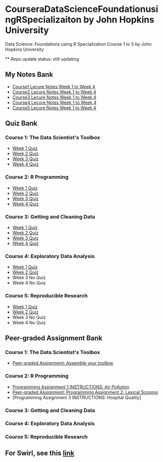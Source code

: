 # CourseraDataScienceFoundationusingRSpecializaiton by John Hopkins University
Data Science: Foundations using R Specialization Course 1 to 5 by John Hopkins University

** Repo update status: still updating

## My Notes Bank
* [Course1 Lecure Notes Week 1 to Week 4](https://github.com/lli289/CourseraDataScienceFoundationsusingRSpecializaiton/blob/main/My%20Notes%20Bank/Course1Notes.pdf)
* [Course2 Lecure Notes Week 1 to Week 4](https://github.com/lli289/CourseraDataScienceFoundationsusingRSpecializaiton/blob/main/My%20Notes%20Bank/Course2Notes.pdf)
* [Course3 Lecure Notes Week 1 to Week 4](https://github.com/lli289/CourseraDataScienceFoundationsusingRSpecializaiton/blob/main/My%20Notes%20Bank/Course3Notes.pdf)
* [Course4 Lecure Notes Week 1 to Week 4](https://github.com/lli289/CourseraDataScienceFoundationsusingRSpecializaiton/blob/main/My%20Notes%20Bank/Course4Notes.pdf)
* [Course5 Lecure Notes Week 1 to Week 4](https://github.com/lli289/CourseraDataScienceFoundationsusingRSpecializaiton/blob/main/My%20Notes%20Bank/Course5Notes.pdf)

## Quiz Bank
### Course 1: The Data Scientist's Toolbox
* [Week 1 Quiz](https://github.com/lli289/CourseraDataScienceFoundationsusingRSpecializaiton/blob/main/Quiz%20Bank/Course%201/Week1.pdf)
* [Week 2 Quiz](https://github.com/lli289/CourseraDataScienceFoundationsusingRSpecializaiton/blob/main/Quiz%20Bank/Course%201/Week2.pdf)
* [Week 3 Quiz](https://github.com/lli289/CourseraDataScienceFoundationsusingRSpecializaiton/blob/main/Quiz%20Bank/Course%201/Week3.pdf)
* [Week 4 Quiz](https://github.com/lli289/CourseraDataScienceFoundationsusingRSpecializaiton/blob/main/Quiz%20Bank/Course%201/Week4.pdf)

### Course 2: R Programming
* [Week 1 Quiz](https://github.com/lli289/CourseraDataScienceFoundationsusingRSpecializaiton/blob/main/Quiz%20Bank/Course%202/Week1.pdf)
* [Week 2 Quiz](https://github.com/lli289/CourseraDataScienceFoundationsusingRSpecializaiton/blob/main/Quiz%20Bank/Course%202/Week2.pdf)
* [Week 3 Quiz](https://github.com/lli289/CourseraDataScienceFoundationsusingRSpecializaiton/blob/main/Quiz%20Bank/Course%202/Week3.pdf)
* [Week 4 Quiz](https://github.com/lli289/CourseraDataScienceFoundationsusingRSpecializaiton/blob/main/Quiz%20Bank/Course%202/Week4.pdf)

### Course 3: Getting and Cleaning Data
* [Week 1 Quiz](https://github.com/lli289/CourseraDataScienceFoundationsusingRSpecializaiton/blob/main/Quiz%20Bank/Course%203/Week1.pdf)
* [Week 2 Quiz](https://github.com/lli289/CourseraDataScienceFoundationsusingRSpecializaiton/blob/main/Quiz%20Bank/Course%203/Week2.pdf)
* [Week 3 Quiz](https://github.com/lli289/CourseraDataScienceFoundationsusingRSpecializaiton/blob/main/Quiz%20Bank/Course%203/Week3.pdf)
* [Week 4 Quiz](https://github.com/lli289/CourseraDataScienceFoundationsusingRSpecializaiton/blob/main/Quiz%20Bank/Course%203/Week4.pdf)

### Course 4: Exploratory Data Analysis
* [Week 1 Quiz](https://github.com/lli289/CourseraDataScienceFoundationsusingRSpecializaiton/blob/main/Quiz%20Bank/Course%204/Week1.pdf)
* [Week 2 Quiz](https://github.com/lli289/CourseraDataScienceFoundationsusingRSpecializaiton/blob/main/Quiz%20Bank/Course%204/Week2.pdf)
* Week 3 No Quiz
* Week 4 No Quiz

### Course 5: Reproducible Research
* [Week 1 Quiz](https://github.com/lli289/CourseraDataScienceFoundationsusingRSpecializaiton/blob/main/Quiz%20Bank/Course%205/Week1.pdf)
* [Week 2 Quiz](https://github.com/lli289/CourseraDataScienceFoundationsusingRSpecializaiton/blob/main/Quiz%20Bank/Course%205/Week2.pdf)
* Week 3 No Quiz
* Week 4 No Quiz

## Peer-graded Assignment Bank
### Course 1: The Data Scientist's Toolbox
* [Peer-graded Assignment: Assemble your toolbox](https://github.com/lli289/CourseraDataScienceFoundationsusingRSpecializaiton/blob/main/Peer%20Bank/Assemble%20your%20toolbox.md)

### Course 2: R Programming
* [Programming Assignment 1 INSTRUCTIONS: Air Pollution](https://github.com/lli289/CourseraDataScienceFoundationsusingRSpecializaiton/blob/main/Peer%20Bank/Air%20Pollution.md)
* [Peer-graded Assignment: Programming Assignment 2: Lexical Scoping](https://github.com/lli289/CourseraDataScienceFoundationsusingRSpecializaiton/blob/main/Peer%20Bank/Lexical%20Scoping.md)
* [Programming Assignment 3 INSTRUCTIONS: Hospital Quality]

### Course 3: Getting and Cleaning Data

### Course 4: Exploratory Data Analysis

### Course 5: Reproducible Research

## For Swirl, see this [link](https://lli289.github.io/posts/2023/05/blog-post-2/)
